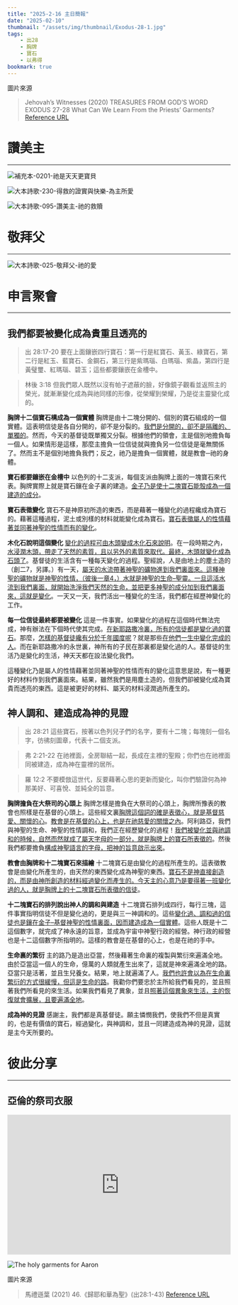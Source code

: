```yaml
---
title: "2025-2-16 主日簡報"
date: "2025-02-10"
thumbnail: "/assets/img/thumbnail/Exodus-28-1.jpg"
tags:
    - 出28
    - 胸牌
    - 寶石
    - 以弗得
bookmark: true
---
```


圖片來源
> Jehovah’s Witnesses (2020) TREASURES FROM GOD’S WORD EXODUS 27-28 What Can We Learn From the Priests’ Garments? [Reference URL](https://www.jw.org/en/library/jw-meeting-workbook/september-2020-mwb/Life-and-Ministry-Meeting-Schedule-for-September-21-27-2020/What-Can-We-Learn-From-the-Priests-Garments/) 

# 讚美主
___

![補充本-0201-祂是天天更寶貝](/assets/img/hymns/hymn-supplement-201.jpg "補充本-0201-祂是天天更寶貝")

![大本詩歌-230-得救的證實與快樂-為主所愛](/assets/img/hymns/hymn-230.jpg "大本詩歌-230-得救的證實與快樂-為主所愛")

![大本詩歌-095-讚美主-祂的救贖](/assets/img/hymns/hymn-95.jpg "大本詩歌-095-讚美主-祂的救贖")

# 敬拜父
___

![大本詩歌-025-敬拜父-祂的愛](/assets/img/hymns/hymn-25.jpg "大本詩歌-025-敬拜父-祂的愛")

# 申言聚會
___

## 我們都要被變化成為貴重且透亮的

> 出 28:17-20 要在上面鑲嵌四行寶石：第一行是紅寶石、黃玉、綠寶石，第二行是紅玉、藍寶石、金鋼石，第三行是紫瑪瑙、白瑪瑙、紫晶，第四行是黃璧璽、紅瑪瑙、碧玉；這些都要鑲嵌在金槽中。

> 林後 3:18 但我們眾人既然以沒有帕子遮蔽的臉，好像鏡子觀看並返照主的榮光，就漸漸變化成為與祂同樣的形像，從榮耀到榮耀，乃是從主靈變化成的。

**胸牌十二個寶石構成為一個實體** 胸牌是由十二塊分開的、個別的寶石組成的一個實體。這表明信徒是各自分開的，卻不是分裂的。<u>我們是分開的，卻不是隔離的、單獨的</u>。然而，今天的基督徒既單獨又分裂。根據他們的領會，主是個別地擔負每一個人。如果情形是這樣，那麼主擔負一位信徒就與擔負另一位信徒是毫無關係了。然而主不是個別地擔負我們；反之，祂乃是擔負一個實體，就是教會─祂的身體。

**寶石都要鑲嵌在金槽中** 以色列的十二支派，每個支派由胸牌上面的一塊寶石來代表。胸牌實際上就是寶石鑲在金子裏的建造。<u>金子乃是使十二塊寶石能彀成為一個建造的成分</u>。

**寶石表徵變化** 寶石不是神原初所造的東西，而是藉著一種變化的過程纔成為寶石的。藉著這種過程，泥土或別樣的材料就能變化成為寶石。<u>寶石表徵屬人的性情藉著並同著神聖的性情而有的變化</u>。

**木化石說明這個變化** <u>變化的過程可由木頭變成木化石來說明</u>。在一段時期之內，<u>水浸潤木頭，帶走了天然的素質，且以另外的素質來取代。最終，木頭就變化成為石頭了</u>。基督徒的生活含有一種每天變化的過程。聖經說，人是由地上的塵土造的（創二7，另譯。）有一天，<u>屬天的水流帶著神聖的礦物進到我們裏面來。這種神聖的礦物就是神聖的性情，（彼後一章4，）水就是神聖的生命</u><u>–</u><u>聖靈。一旦這活水流到我們裏面，就開始洗淨我們天然的生命，並把更多神聖的成分加到我們裏面來，這就是變化</u>。一天又一天，我們活出一種變化的生活，我們都在經歷神變化的工作。

**每一位信徒最終都要被變化** 這是一件事實。如果變化的過程在這個時代無法完成，神有辦法在下個時代使其完成。<u>在新耶路撒冷裏，所有的信徒都是變化過的寶石</u>。那麼，<u>怎樣的基督徒纔有分於千年國度呢</u>？就是那些<u>在他們一生中變化完成的人</u>。而在新耶路撒冷的永世裏，神所有的子民在那裏都是變化過的人。基督徒的生活乃是變化的生活，神天天都在設法變化我們。

這種變化乃是屬人的性情藉著並同著神聖的性情而有的變化這意思是說，有一種更好的材料作到我們裏面來。結果，雖然我們是用塵土造的，但我們卻被變化成為寶貴而透亮的東西。這是被更好的材料、屬天的材料浸潤過所產生的。

## 神人調和、建造成為神的見證

> 出 28:21 這些寶石，按著以色列兒子們的名字，要有十二塊；每塊刻一個名字，彷彿刻圖章，代表十二個支派。

> 弗 2:21-22 在祂裡面，全房聯結一起，長成在主裡的聖殿；你們也在祂裡面同被建造，成為神在靈裡的居所。

> 羅 12:2 不要模倣這世代，反要藉著心思的更新而變化，叫你們驗證何為神那美好、可喜悅、並純全的旨意。

**胸牌擔負在大祭司的心頭上** 胸牌怎樣是擔負在大祭司的心頭上，胸牌所豫表的教會也照樣是在基督的心頭上。這些經文裏<u>胸牌這個詞的確是表徵心，就是基督慈愛、關懷的心</u>。<u>教會是在基督的心上，也是在祂慈愛的關懷之內</u>。阿利路亞，我們與神聖的生命、神聖的性情調和，我們正在經歷變化的過程！<u>我們被變化並與祂調和的時候，自然而然就成了屬天字母的一部分，就是胸牌上的寶石所表徵的</u>。然後我們都要擔負<u>構成神聖語言的字母，把神的旨意啟示出來</u>。

**教會由胸牌和十二塊寶石來描繪** 十二塊寶石是由變化的過程所產生的。這表徵教會是由變化所產生的，由天然的東西變化成為神聖的東西。<u>寶石不是神直接創造的，而是由神所創造的材料經過變化而產生的。今天主的心意乃是要得著一班變化過的人，就是胸牌上的十二塊寶石所表徵的信徒</u>。

**十二塊寶石的排列說出神人的調和與建造** 十二塊寶石排列成四行，每行三塊，這件事實指明信徒不但是變化過的，更是與三一神調和的。這些<u>變化過、調和過的信徒也是鑲在金子</u><u>–</u><u>基督神聖的性情裏面，因而建造成為一個實體</u>。這些人既是十二這個數字，就完成了神永遠的旨意，並成為宇宙中神聖行政的經營。神行政的經營也是十二這個數字所指明的。這樣的教會是在基督的心上，也是在祂的手中。

**生命裏的繁衍** 主的路乃是造出亞當，然後藉著生命裏的複製與繁衍來遍滿全地。由於亞當這一個人的生命，億萬的人類就產生出來了，這就是神來遍滿全地的路。亞當只是活著，並且生兒養女。結果，地上就遍滿了人。<u>我們也許會以為在生命裏繁衍的方式很緩慢，</u><u>但</u><u>這是生命的路</u>。我勸你們要忠於主所給我們看見的，並且照著我們所看見的來生活。如果我們看見了異象，並且<u>照著這個異象來生活，主的恢復就會擴展，且要遍滿全地</u>。

**成為神的見證** 感謝主，我們都是真基督徒。願主憐憫我們，使我們不但是真實的，也是有價值的寶石，經過變化，與神調和，並且一同建造成為神的見證，這就是主今天所要的。

# 彼此分享
___

## 亞倫的祭司衣服

<iframe width="100%" height="315" src="https://www.youtube.com/embed/mznSvWsv0Xc?si=KgX-Ja0BFXrvGBX5" title="YouTube video player" frameborder="0" allow="accelerometer; autoplay; clipboard-write; encrypted-media; gyroscope; picture-in-picture; web-share" referrerpolicy="strict-origin-when-cross-origin" allowfullscreen></iframe>

![The holy garments for Aaron](/assets/img/thumbnail/Exodus-28-2.jpg "The holy garments for Aaron")

圖片來源
> 馬禮遜葉 (2021) 46.《歸耶和華為聖》(出28:1-43) [Reference URL](https://morrisonip.blogspot.com/2016/02/45281-43.html)
